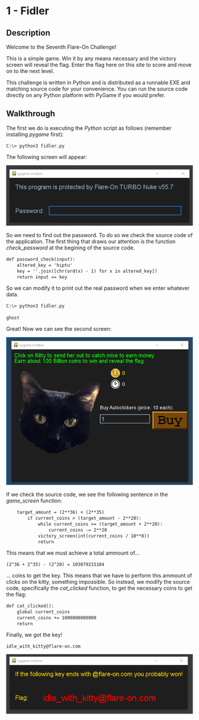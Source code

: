 # 1 - Fidler

## Description

Welcome to the Seventh Flare-On Challenge!

This is a simple game. Win it by any means necessary and the victory screen will reveal the flag. Enter the flag here on this site to score and move on to the next level.

This challenge is written in Python and is distributed as a runnable EXE and matching source code for your convenience. You can run the source code directly on any Python platform with PyGame if you would prefer.

## Walkthrough

The first we do is executing the _Python_ script as follows (remember installing _pygame_ first):

```
C:\> python3 fidler.py
```

The following screen will appear:

![Fidler 1](Images/fidler_1.png)

So we need to find out the password. To do so we check the source code of the application. The first thing that draws our attention is the function _check_password_ at the begining of the source code.

```
def password_check(input):
    altered_key = 'hiptu'
    key = ''.join([chr(ord(x) - 1) for x in altered_key])
    return input == key
```

So we can modify it to print out the real password when we enter whatever data.

```
C:\> python3 fidler.py

ghost
```

Great! Now we can see the second screen:

![Fidler 1](Images/fidler_2.png)

If we check the source code, we see the following sentence in the _game_screen_ function:

```
	target_amount = (2**36) + (2**35)
        if current_coins > (target_amount - 2**20):
            while current_coins >= (target_amount + 2**20):
                current_coins -= 2**20
            victory_screen(int(current_coins / 10**8))
            return
```

This means that we must achieve a total ammount of...

```
(2^36 + 2^35) - (2^20) = 103079215104
```

... coins to get the key. This means that we have to perform this ammount of clicks on the kitty, something impossible. So instead, we modify the source code, specifically the _cat_clicked_ function, to get the necessary coins to get the flag:

```
def cat_clicked():
	global current_coins
    current_coins += 1000000000000
    return
```

Finally, we got the key!

```
idle_with_kitty@flare-on.com
```

![Fidler 1](Images/fidler_3.png)
